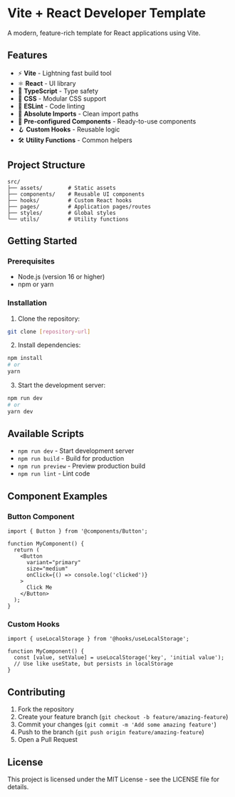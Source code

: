 # Vite + React Developer Template

A modern, feature-rich template for React applications using Vite.

## Features

- ⚡️ **Vite** - Lightning fast build tool
- ⚛️ **React** - UI library
- 📝 **TypeScript** - Type safety
- 🎨 **CSS** - Modular CSS support
- 🧪 **ESLint** - Code linting
- 📁 **Absolute Imports** - Clean import paths
- 🎯 **Pre-configured Components** - Ready-to-use components
- 🪝 **Custom Hooks** - Reusable logic
- 🛠️ **Utility Functions** - Common helpers

## Project Structure

```
src/
├── assets/        # Static assets
├── components/    # Reusable UI components
├── hooks/         # Custom React hooks
├── pages/         # Application pages/routes
├── styles/        # Global styles
└── utils/         # Utility functions
```

## Getting Started

### Prerequisites

- Node.js (version 16 or higher)
- npm or yarn

### Installation

1. Clone the repository:
```bash
git clone [repository-url]
```

2. Install dependencies:
```bash
npm install
# or
yarn
```

3. Start the development server:
```bash
npm run dev
# or
yarn dev
```

## Available Scripts

- `npm run dev` - Start development server
- `npm run build` - Build for production
- `npm run preview` - Preview production build
- `npm run lint` - Lint code

## Component Examples

### Button Component

```tsx
import { Button } from '@components/Button';

function MyComponent() {
  return (
    <Button 
      variant="primary" 
      size="medium" 
      onClick={() => console.log('clicked')}
    >
      Click Me
    </Button>
  );
}
```

### Custom Hooks

```tsx
import { useLocalStorage } from '@hooks/useLocalStorage';

function MyComponent() {
  const [value, setValue] = useLocalStorage('key', 'initial value');
  // Use like useState, but persists in localStorage
}
```

## Contributing

1. Fork the repository
2. Create your feature branch (`git checkout -b feature/amazing-feature`)
3. Commit your changes (`git commit -m 'Add some amazing feature'`)
4. Push to the branch (`git push origin feature/amazing-feature`)
5. Open a Pull Request

## License

This project is licensed under the MIT License - see the LICENSE file for details.
